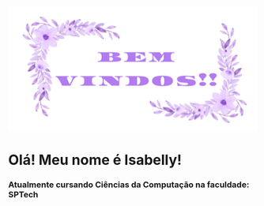 <img src="assets/banner-git.png">

<h1>Olá! Meu nome é Isabelly!</h1>
<h3>Atualmente cursando Ciências da Computação na faculdade: SPTech</h3>
